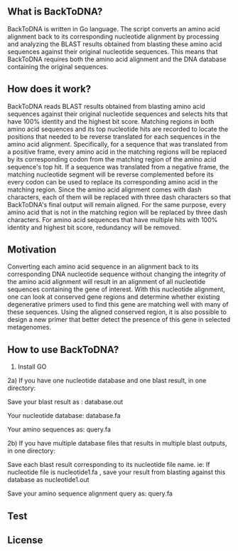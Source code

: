 ## What is BackToDNA?
BackToDNA is written in Go language. The script converts an amino acid alignment back to its corresponding nucleotide alignment by processing and analyzing the BLAST results obtained from blasting these amino acid sequences against their original nucleotide sequences. This means that BackToDNA requires both the amino acid alignment and the DNA database containing the original sequences.

## How does it work?
BackToDNA reads BLAST results obtained from blasting amino acid sequences against their original nucleotide sequences and selects hits that have 100% identity and the highest bit score.
Matching regions in both amino acid sequences and its top nucleotide hits are recorded to locate the positions that needed to be reverse translated for each sequences in the amino acid alignment. Specifically, for a sequence that was translated from a positive frame, every amino acid in the matching regions will be replaced by its corresponding codon from the matching region of the amino acid sequence's top hit. If a sequence was translated from a negative frame, the matching nucleotide segment will be reverse complemented before its every codon can be used to replace its corresponding amino acid in the matching region.
Since the amino acid alignment comes with dash characters, each of them will be replaced with three dash characters so that BackToDNA's final output will remain aligned. For the same purpose, every amino acid that is not in the matching region will be replaced by three dash characters.
For amino acid sequences that have multiple hits with 100% identity and highest bit score, redundancy will be removed.

## Motivation
 Converting each amino acid sequence in an alignment back to its corresponding DNA nucleotide sequence without changing the integrity of the amino acid alignment will result in an alignment of all nucleotide sequences containing the gene of interest. With this nucleotide alignment, one can look at conserved gene regions and determine whether existing degenerative primers used to find this gene are matching well with many of these sequences. Using the aligned conserved region, it is also possible to design a new primer that better detect the presence of this gene in selected metagenomes.

## How to use BackToDNA?
1) Install GO

2a) If you have one nucleotide database and one blast result, in one directory:

Save your blast result as : database.out

Your nucleotide database: database.fa

Your amino sequences as: query.fa

2b) If you have multiple database files that results in multiple blast outputs, in one directory:

Save each blast result corresponding to its nucleotide file name. ie: If nucleotide file is nucleotide1.fa , save your result from blasting against this database as nucleotide1.out

Save your amino sequence alignment query as: query.fa

## Test
## License
